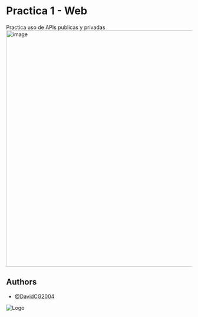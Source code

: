 # Practica 1 - Web
Practica uso de APIs publicas y privadas
<img width="1366" height="639" alt="image" src="https://github.com/user-attachments/assets/ea67e7ff-8530-4073-84fc-5c5aa2f6ee5c" />

## Authors

- [@DavidCG2004](https://github.com/DavidCG2004/practica1_web_DC)


![Logo](https://dev-to-uploads.s3.amazonaws.com/uploads/articles/th5xamgrr6se0x5ro4g6.png)
